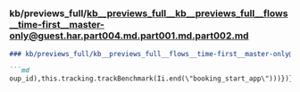 ### kb/previews_full/kb__previews_full__kb__previews_full__flows__time-first__master-only@guest.har.part004.md.part001.md.part002.md

```md
### kb/previews_full/kb__previews_full__flows__time-first__master-only@guest.har.part004.md.part001.md (part 002)

```md
oup_id),this.tracking.trackBenchmark(Ii.end(\"booking_start_app\")))})}getCurrentBookform()
```

```

```
